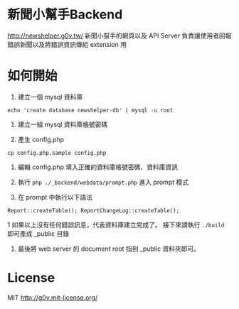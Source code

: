 新聞小幫手Backend
==================
http://newshelper.g0v.tw/
新聞小幫手的網頁以及 API Server
負責讓使用者回報錯誤新聞以及將錯誤資訊傳給 extension 用

如何開始
========
 1. 建立一個 mysql 資料庫

   `echo 'create database newshelper-db' | mysql -u root`

 1. 建立一組 mysql 資料庫帳號密碼

 1. 產生 config.php

   `cp config.php.sample config.php`

 1. 編輯 config.php 填入正確的資料庫帳號密碼、資料庫資訊

 1. 執行 `php ./_backend/webdata/prompt.php` 進入 prompt 模式

 1. 在 prompt 中執行以下語法

   `Report::createTable(); ReportChangeLog::createTable();`

 1 如果以上沒有任何錯誤訊息，代表資料庫建立完成了。
   接下來請執行 `./build` 即可產成 _public 目錄

 1. 最後將 web server 的 document root 指到 _public 資料夾即可。

License
=======
MIT http://g0v.mit-license.org/
